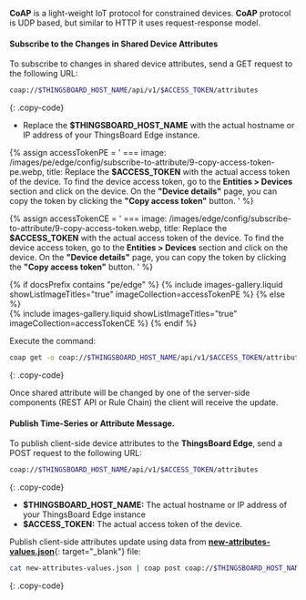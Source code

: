 **CoAP** is a light-weight IoT protocol for constrained devices. **CoAP** protocol is UDP based, but similar to HTTP it uses request-response model. 
#### Subscribe to the Changes in Shared Device Attributes

To subscribe to changes in shared device attributes, send a GET request to the following URL:

```bash
coap://$THINGSBOARD_HOST_NAME/api/v1/$ACCESS_TOKEN/attributes
```
{: .copy-code}

* Replace the **$THINGSBOARD_HOST_NAME** with the actual hostname or IP address of your ThingsBoard Edge instance.

{% assign accessTokenPE = '
    ===
        image: /images/pe/edge/config/subscribe-to-attribute/9-copy-access-token-pe.webp,
        title: Replace the **$ACCESS_TOKEN** with the actual access token of the device. To find the device access token, go to the **Entities > Devices** section and click on the device. On the **"Device details"** page, you can copy the token by clicking the **"Copy access token"** button.
'
%}

{% assign accessTokenCE = '
    ===
        image: /images/edge/config/subscribe-to-attribute/9-copy-access-token.webp,
        title: Replace the **$ACCESS_TOKEN** with the actual access token of the device. To find the device access token, go to the **Entities > Devices** section and click on the device. On the **"Device details"** page, you can copy the token by clicking the **"Copy access token"** button.
'
%}

{% if docsPrefix contains "pe/edge" %}
{% include images-gallery.liquid showListImageTitles="true" imageCollection=accessTokenPE %}
{% else %}  
{% include images-gallery.liquid showListImageTitles="true" imageCollection=accessTokenCE %}
{% endif %}

Execute the command:
```bash
coap get -o coap://$THINGSBOARD_HOST_NAME/api/v1/$ACCESS_TOKEN/attributes
```
{: .copy-code}

Once shared attribute will be changed by one of the server-side components (REST API or Rule Chain) the client will receive the update.

#### Publish Time-Series or Attribute Message.

To publish client-side device attributes to the **ThingsBoard Edge**, send a POST request to the following URL:

```bash
coap://$THINGSBOARD_HOST_NAME/api/v1/$ACCESS_TOKEN/attributes
```
{: .copy-code}

* **$THINGSBOARD_HOST_NAME:** The actual hostname or IP address of your ThingsBoard Edge instance
* **$ACCESS_TOKEN:** The actual access token of the device.

Publish client-side attributes update using data from [**new-attributes-values.json**](/docs/reference/resources/new-attributes-values.json){: target="_blank"} file:

```bash
cat new-attributes-values.json | coap post coap://$THINGSBOARD_HOST_NAME/api/v1/$ACCESS_TOKEN/attributes
```
{: .copy-code}